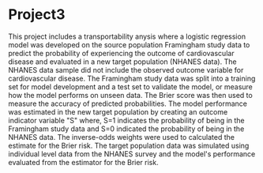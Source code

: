 # Project3
This project includes a transportability anysis where a logistic regression model was developed on the source population Framingham study
data to predict the probability of experiencing the outcome of cardiovascular disease and evaluated in a new target population (NHANES 
data). The NHANES data sample did not include the observed outcome variable for cardiovascular disease. The Framingham study data was split 
into a training set for model development and a test set to validate the model, or measure how the model performs on unseen data. The Brier
score was then used to measure the accuracy of predicted probabilities. The model performance was estimated in the new target population by
creating an outcome indicator variable "S" where,  S=1 indicates the probability of being in the Framingham study data and S=0 indicated the
probability of being in the NHANES data. The inverse-odds weights were used to calculated the estimate for the Brier risk. The target 
population data was simulated using individual level data from the NHANES survey and the model's performance evaluated from the estimator for the Brier risk.
